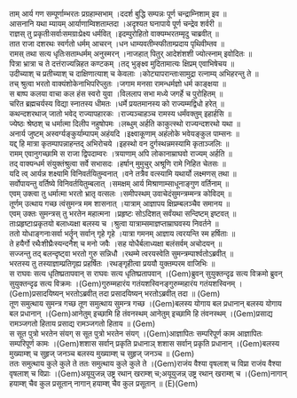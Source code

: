 

  
ताम् आर्य गण सम्पूर्णाम्भरतः प्रग्रहाम्सभाम् ।ददर्श बुद्धि सम्पन्नः पूर्ण चन्द्राम्निशाम् इव  ॥   
आसनानि यथा म्यायम् आर्याणाम्विशताम्तदा ।अदृश्यत घनापाये पूर्ण चन्द्रेव शर्वरी  ॥   
राज्ञस् तु प्रकृतीःसर्वाःसमग्राःप्रेक्ष्य धर्मवित् ।इदम्पुरोहितो वाक्यम्भरतम्मृदु चाब्रवीत्  ॥   
तात राजा दशरथः स्वर्गतो धर्मम् आचरन् ।धन धाम्यवतीम्स्फीताम्प्रदाय पृथिवीम्तव  ॥   
रामस् तथा सत्य धृतिःसताम्धर्मम् अनुस्मरन् ।नाजहात् पितुर् आदेशंशशी ज्योत्स्नाम् इवोदितः  ॥   
पित्रा भ्रात्रा च ते दत्तंराज्यन्निहत कण्टकम् ।तद् भुङ्क्ष्व मुदितामात्यः क्षिप्रम् एवाभिषेचय  ॥   
उदीच्याश् च प्रतीच्याश् च दाक्षिणात्याश् च केवलाः ।कोट्यापरान्ताःसामुद्रा रत्नाम्य् अभिहरन्तु ते  ॥   
तच् श्रुत्वा भरतो वाक्यंशोकेनाभिपरिप्लुतः ।जगाम मनसा रामन्धर्मज्ञो धर्म काङ्क्षया  ॥   
स बाष्प कलया वाचा कल हंस स्वरो युवा ।विललाप सभा मध्ये जगर्हे च पुरोहितम्  ॥   
चरित ब्रह्मचर्यस्य विद्या स्नातस्य धीमतः ।धर्मे प्रयतमानस्य को राज्यम्मद्विधो हरेत्  ॥   
कथन्दशरथाज् जातो भवेद् राज्यापहारकः ।राज्यञ्चाहञ्च रामस्य धर्मंवक्तुम् इहार्हसि  ॥   
ज्येष्ठः श्रेष्ठश् च धर्मात्मा दिलीप नहुषोपमः ।लब्धुम् अर्हति काकुत्स्थो राज्यन्दशरथो यथा  ॥   
अनार्य जुष्टम् अस्वर्ग्यङ्कुर्याम्पापम् अहंयदि ।इक्ष्वाकूणाम् अहंलोके भवेयङ्कुल पाम्सनः  ॥   
यद्द् हि मात्रा कृतम्पापन्नाहन्तद् अभिरोचये ।इहस्थो वन दुर्गस्थन्नमस्यामि कृताञ्जलिः  ॥   
रामम् एवानुगच्छामि स राजा द्विपदाम्वरः ।त्रयाणाम् अपि लोकानाम्राघवो राज्यम् अर्हति  ॥   
तद् वाक्यन्धर्म संयुक्तंश्रुत्वा सर्वे सभासदः ।हर्षान् मुमुचुर् अश्रूणि रामे निहित चेतसः  ॥   
यदि त्व् आर्यन्न शक्ष्यामि विनिवर्तयितुम्वनात् ।वने तत्रैव वत्स्यामि यथार्यो लक्ष्मणस् तथा  ॥   
सर्वोपायन्तु वर्तिष्ये विनिवर्तयितुम्बलात् ।समक्षम् आर्य मिश्राणाम्साधूनाङ्गुण वर्तिनाम्  ॥   
एवम् उक्त्वा तु धर्मात्मा भरतो भ्रातृ वत्सलः ।समीपस्थम् उवाचेदंसुमन्त्रम्मन्त्र कोविदम्  ॥   
तूर्णम् उत्थाय गच्छ त्वंसुमन्त्र मम शासनात् ।यात्राम् आज्ञापय क्षिप्रम्बलञ्चैव समानय  ॥   
एवम् उक्तः सुमन्त्रस् तु भरतेन महात्मना ।प्रहृष्टः सोऽदिशत् सर्वंयथा सन्दिष्टम् इष्टवत्  ॥   
ताःप्रहृष्टाःप्रकृतयो बलाध्यक्षा बलस्य च ।श्रुत्वा यात्राम्समाज्ञप्ताम्राघवस्य निवर्तने  ॥   
ततो योधाङ्गनाःसर्वा भर्तॄन् सर्वान् गृहे गृहे ।यात्रा गमनम् आज्ञाय त्वरयन्ति स्म हर्षिताः  ॥   
ते हयैर्गो रथैःशीघ्रैःस्यन्दनैश् च मनो जवैः ।सह योधैर्बलाध्यक्षा बलंसर्वम् अचोदयन्  ॥   
सज्जन्तु तद् बलन्दृष्ट्वा भरतो गुरु सन्निधौ ।रथम्मे त्वरयस्वेति सुमन्त्रम्पार्श्वतोऽब्रवीत्  ॥   
भरतस्य तु तस्याज्ञाम्प्रतिगृह्य प्रहर्षितः ।रथङ्गृहीत्वा प्रययौ युक्तम्परम वाजिभिः  ॥   
स राघवः सत्य धृतिष्प्रतापवान् स राघवः सत्य धृतिष्प्रतापवान् ।(Gem)ब्रुवन् सुयुक्तन्दृढ सत्य विक्रमो ब्रुवन् सुयुक्तन्दृढ सत्य विक्रमः ।(Gem)गुरुम्महारंय गतंयशस्विनङ्गुरुम्महारंय गतंयशस्विनम् ।(Gem)प्रसादयिष्यन् भरतोऽब्रवीत् तदा प्रसादयिष्यन् भरतोऽब्रवीत् तदा  ॥ (Gem)  
तूण समुत्थाय सुमन्त्र गच्छ तूण समुत्थाय सुमन्त्र गच्छ ।(Gem)बलस्य योगाय बल प्रधानान् बलस्य योगाय बल प्रधानान् ।(Gem)आनेतुम् इच्छामि हि तंवनस्थम् आनेतुम् इच्छामि हि तंवनस्थम् ।(Gem)प्रसाद्य रामञ्जगतो हिताय प्रसाद्य रामञ्जगतो हिताय  ॥ (Gem)  
स सूत पुत्रो भरतेन संयग् स सूत पुत्रो भरतेन संयग् ।(Gem)आज्ञापितः सम्परिपूर्ण काम आज्ञापितः सम्परिपूर्ण कामः ।(Gem)शशास सर्वान् प्रकृति प्रधानाञ् शशास सर्वान् प्रकृति प्रधानान् ।(Gem)बलस्य मुख्याम्श् च सुहृज् जनञ्च बलस्य मुख्याम्श् च सुहृज् जनञ्च  ॥ (Gem)  
ततः समुत्थाय कुले कुले ते ततः समुत्थाय कुले कुले ते ।(Gem)राजंय वैश्या वृषलाश् च विप्रा राजंय वैश्या वृषलाश् च विप्राः ।(Gem)अयूयुजन्न् उष्ट्र रथान् खराम्श् च;अयूयुजन्न् उष्ट्र रथान् खराम्श् च ।(Gem)नागान् हयाम्श् चैव कुल प्रसूतान् नागान् हयाम्श् चैव कुल प्रसूतान्  ॥ (E)(Gem)  
